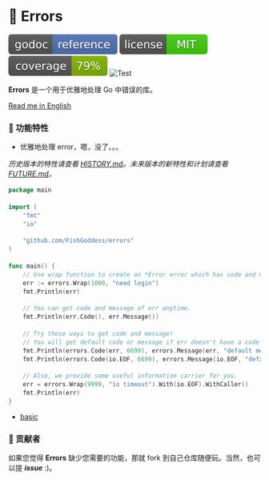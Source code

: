 # 🧯 Errors

[![Go Doc](_icons/godoc.svg)](https://pkg.go.dev/github.com/FishGoddess/errors)
[![License](_icons/license.svg)](https://opensource.org/licenses/MIT)
[![Coverage](_icons/coverage.svg)](_icons/coverage.svg)
![Test](https://github.com/FishGoddess/errors/actions/workflows/test.yml/badge.svg)

**Errors** 是一个用于优雅地处理 Go 中错误的库。

[Read me in English](./README.en.md)

### 🙋‍ 功能特性

* 优雅地处理 error，嗯，没了。。。

_历史版本的特性请查看 [HISTORY.md](./HISTORY.md)。未来版本的新特性和计划请查看 [FUTURE.md](./FUTURE.md)。_

```go
package main

import (
	"fmt"
	"io"

	"github.com/FishGoddess/errors"
)

func main() {
	// Use wrap function to create an *Error error which has code and message.
	err := errors.Wrap(1000, "need login")
	fmt.Println(err)

	// You can get code and message of err anytime.
	fmt.Println(err.Code(), err.Message())

	// Try these ways to get code and message!
	// You will get default code or message if err doesn't have a code or message.
	fmt.Println(errors.Code(err, 6699), errors.Message(err, "default message"))
	fmt.Println(errors.Code(io.EOF, 6699), errors.Message(io.EOF, "default message"))

	// Also, we provide some useful information carrier for you.
	err = errors.Wrap(9999, "io timeout").With(io.EOF).WithCaller()
	fmt.Println(err)
}

```

* [basic](_examples/basic.go)

### 👥 贡献者

如果您觉得 **Errors** 缺少您需要的功能，那就 fork 到自己仓库随便玩。当然，也可以提 _**issue**_ :)。
